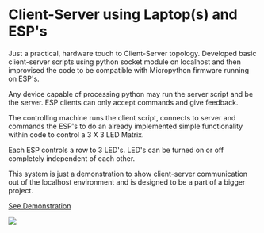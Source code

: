 # Client-Server using Laptop(s) and ESP's

Just a practical, hardware touch to Client-Server topology.
Developed basic client-server scripts using python socket module on localhost
and then improvised the code to be compatible with Micropython firmware running on ESP's.

Any device capable of processing python may run the server script and be the server.
ESP clients can only accept commands and give feedback.

The controlling machine runs the client script, connects to server and commands the ESP's
to do an already implemented simple functionality within code to control a 3 X 3
LED Matrix. 

Each ESP controls a row to 3 LED's. LED's can be turned on or off completely
independent of each other.

This system is just a demonstration to show client-server communication out
of the localhost environment and is designed to be a part of a bigger project. 

[See Demonstration](https://youtu.be/Z3WzWs9cE2c)

<img src ="https://github.com/hackme199/Client-Server-using-laptop-and-esp-s/blob/master/ESPClientServerComm(2).png">
